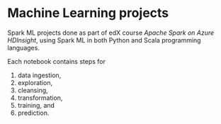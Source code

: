 # Machine Learning projects

Spark ML projects done as part of edX course *Apache Spark on Azure HDInsight*, using Spark ML in both Python and Scala programming languages. 

Each notebook contains steps for 
1. data ingestion, 
2. exploration, 
3. cleansing, 
4. transformation, 
5. training, and 
6. prediction.

